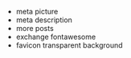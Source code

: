- meta picture
- meta description
- more posts
- exchange fontawesome
- favicon transparent background